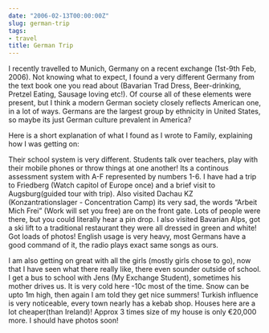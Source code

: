 ```yaml
---
date: "2006-02-13T00:00:00Z"
slug: german-trip
tags:
- travel
title: German Trip
---
```


I recently travelled to Munich, Germany on a recent exchange (1st-9th Feb,
2006). Not knowing what to expect, I found a very different Germany from the
text book one you read about (Bavarian Trad Dress, Beer-drinking, Pretzel
Eating, Sausage loving etc!). Of course all of these elements were present,
but I think a modern German society closely reflects American one, in a lot of
ways. Germans are the largest group by ethnicity in United States, so maybe
its just German culture prevalent in America?

Here is a short explanation of what I found as I wrote to Family,
explaining how I was getting on: 

Their school system is very different. Students talk over teachers, play with
their mobile phones or throw things at one another! Its a continous assessment
system with A-F represented by numbers 1-6. I have had a trip to Friedberg
(Watch capitol of Europe once) and a brief visit to Augsburg(guided tour with
trip). Also visited Dachau KZ (Konzantrationslager - Concentration Camp) its
very sad, the words “Arbeit Mich Frei” (Work will set you free) are on the
front gate. Lots of people were there, but you could literally hear a pin
drop.   I also visited Bavarian Alps, got a ski lift to a traditional
restaurant they were all dressed in green and white! Got loads of photos!
English usage is very heavy, most Germans have a good command of it, the radio
plays exact same songs as ours.

I am also getting on great with all the girls (mostly girls chose to go), now
that I have seen what there really like, there even sounder outside of school.
I get a bus to school with Jens (My Exchange Student), sometimes his mother
drives us. It is very cold here -10c most of the time. Snow can be upto 1m
high, then again I am told they get nice summers! Turkish influence is very
noticeable, every town nearly has a kebab shop. Houses here are a lot
cheaper(than Ireland)! Approx 3 times size of my house is only €20,000 more.
I should have photos soon!